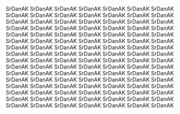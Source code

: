 SrDanAK SrDanAK SrDanAK SrDanAK SrDanAK SrDanAK SrDanAK SrDanAK SrDanAK SrDanAK SrDanAK SrDanAK SrDanAK SrDanAK  
SrDanAK SrDanAK SrDanAK SrDanAK SrDanAK SrDanAK SrDanAK SrDanAK SrDanAK SrDanAK SrDanAK SrDanAK SrDanAK SrDanAK 
SrDanAK SrDanAK SrDanAK SrDanAK SrDanAK SrDanAK SrDanAK SrDanAK SrDanAK SrDanAK SrDanAK SrDanAK SrDanAK SrDanAK 
SrDanAK SrDanAK SrDanAK SrDanAK SrDanAK SrDanAK SrDanAK SrDanAK SrDanAK SrDanAK SrDanAK SrDanAK SrDanAK SrDanAK 
SrDanAK SrDanAK SrDanAK SrDanAK SrDanAK SrDanAK SrDanAK SrDanAK SrDanAK SrDanAK SrDanAK SrDanAK SrDanAK SrDanAK 
SrDanAK SrDanAK SrDanAK SrDanAK SrDanAK SrDanAK SrDanAK SrDanAK SrDanAK SrDanAK SrDanAK SrDanAK SrDanAK SrDanAK 
SrDanAK SrDanAK SrDanAK SrDanAK SrDanAK SrDanAK SrDanAK SrDanAK SrDanAK SrDanAK SrDanAK SrDanAK SrDanAK SrDanAK 
SrDanAK SrDanAK SrDanAK SrDanAK SrDanAK SrDanAK SrDanAK SrDanAK SrDanAK SrDanAK SrDanAK SrDanAK SrDanAK SrDanAK 
